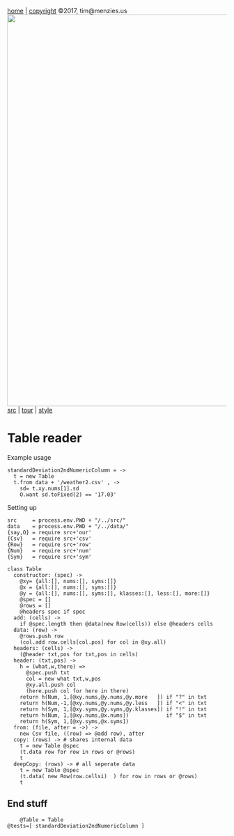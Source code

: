 [home](http://tiny.cc/koff) |
[copyright](https://github.com/koffee/script/blob/master/LICENSE.md) &copy;2017, tim&commat;menzies.us<br>
[<img width=900 src=https://raw.githubusercontent.com/koffee/script/master/img/head.jpg>](http://tiny.cc/koff)<br>
[src](https://github.com/koffee/script/tree/master/src) |
[tour](https://github.com/koffee/script/blob/master/docs/TOUR.md) |
[style](https://github.com/koffee/script/blob/master/docs/STYLE.md)

# Table reader

Example usage

    standardDeviation2ndNumericColumn = ->
      t = new Table
      t.from data + '/weather2.csv' , -> 
        sd= t.xy.nums[1].sd
        O.want sd.toFixed(2) == '17.03'

Setting up

    src     = process.env.PWD + "/../src/" 
    data    = process.env.PWD + "/../data/" 
    {say,O} = require src+'our'
    {Csv}   = require src+'csv'
    {Row}   = require src+'row'
    {Num}   = require src+'num'
    {Sym}   = require src+'sym'

    class Table
      constructor: (spec) ->
        @xy= {all:[], nums:[], syms:[]}
        @x = {all:[], nums:[], syms:[]}
        @y = {all:[], nums:[], syms:[], klasses:[], less:[], more:[]}
        @spec = []
        @rows = []
        @headers spec if spec
      add: (cells) ->
        if @spec.length then @data(new Row(cells)) else @headers cells
      data: (row) ->
        @rows.push row
        (col.add row.cells[col.pos] for col in @xy.all)
      headers: (cells) ->
        (@header txt,pos for txt,pos in cells)
      header: (txt,pos) ->
        h = (what,w,there) =>
          @spec.push txt
          col = new what txt,w,pos
          @xy.all.push col
          (here.push col for here in there)
        return h(Num, 1,[@xy.nums,@y.nums,@y.more   ]) if "?" in txt
        return h(Num,-1,[@xy.nums,@y.nums,@y.less   ]) if "<" in txt
        return h(Sym, 1,[@xy.syms,@y.syms,@y.klasses]) if "!" in txt
        return h(Num, 1,[@xy.nums,@x.nums])            if "$" in txt
        return h(Sym, 1,[@xy.syms,@x.syms])
      from: (file, after = ->) ->
        new Csv file, ((row) => @add row), after
      copy: (rows) -> # shares internal data
        t = new Table @spec
        (t.data row for row in rows or @rows)
        t
      deepCopy: (rows) -> # all seperate data
        t = new Table @spec
        (t.data( new Row(row.cellsi)  ) for row in rows or @rows)
        t

## End stuff

        @Table = Table
    @tests=[ standardDeviation2ndNumericColumn ]
